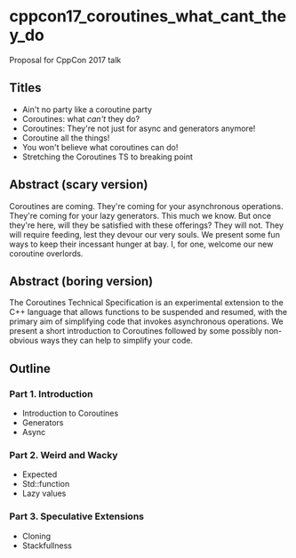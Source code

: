 # cppcon17_coroutines_what_cant_they_do
Proposal for CppCon 2017 talk

## Titles

* Ain't no party like a coroutine party 
* Coroutines: what _can't_ they do? 
* Coroutines: They're not just for async and generators anymore! 
* Coroutine all the things!
* You won't believe what coroutines can do!
* Stretching the Coroutines TS to breaking point

## Abstract (scary version)

Coroutines are coming. They're coming for your asynchronous operations. They're coming for your lazy generators. This much we know. But once they're here, will they be satisfied with these offerings? They will not. They will require feeding, lest they devour our very souls. We present some fun ways to keep their incessant hunger at bay. I, for one, welcome our new coroutine overlords.

## Abstract (boring version)

The Coroutines Technical Specification is an experimental extension to the C++ language that allows functions to be suspended and resumed, with the primary aim of simplifying code that invokes asynchronous operations. We present a short introduction to Coroutines followed by some possibly non-obvious ways they can help to simplify your code.

## Outline

### Part 1. Introduction 
* Introduction to Coroutines 
* Generators 
* Async 
### Part 2. Weird and Wacky 
* Expected 
* Std::function 
* Lazy values 
### Part 3. Speculative Extensions 
* Cloning 
* Stackfullness
